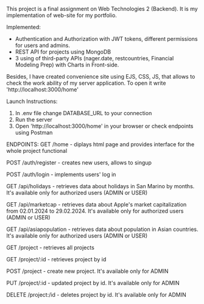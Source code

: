 This project is a final assignment on Web Technologies 2 (Backend). It is my implementation of web-site for my portfolio.

Implemented:
- Authentication and Authorization with JWT tokens, different permissions for users and admins.
- REST API for projects using MongoDB
- 3 using of third-party APIs (nager.date, restcountries, Financial Modeling Prep) with Charts in Front-side.

Besides, I have created convenience site using EJS, CSS, JS, that allows to check the work ability of my server application. 
To open it write 'http://localhost:3000/home' 

Launch Instructions:
1. In .env file change DATABASE_URL to your connection
2. Run the server
3. Open 'http://localhost:3000/home'  in your browser or check endpoints using Postman


ENDPOINTS: 
GET /home - diplays html page and provides interface for the whole project functional

POST /auth/register - creates new users, allows to singup

POST /auth/login - implements users' log in

GET /api/holidays - retrieves data about holidays in San Marino by months. It's available only for authorized users (ADMIN or USER)

GET /api/marketcap - retrieves data about Apple's market capitalization from 02.01.2024 to 29.02.2024. It's available only for authorized users (ADMIN or USER)

GET /api/asiapopulation - retrieves data about population in Asian countries. It's available only for authorized users (ADMIN or USER)

GET /project - retrieves all projects

GET /project/:id - retrieves project by id

POST /project - create new project. It's available only for ADMIN

PUT /project/:id - updated project by id. It's available only for ADMIN

DELETE /project:/id  - deletes project by id. It's available only for ADMIN

